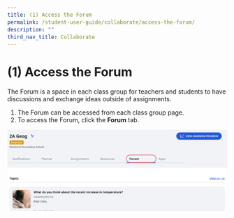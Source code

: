 ```yaml
---
title: (1) Access the Forum
permalink: /student-user-guide/collaborate/access-the-forum/
description: ""
third_nav_title: Collaborate
---
```

<h1 id="-1-access-the-forum">(1) Access the Forum</h1>
<p>The Forum is a space in each class group for teachers and students to have discussions and exchange ideas outside of assignments.</p>
<ol>
<li>The Forum can be accessed from each class group page. </li>
<li>To access the Forum, click the <strong>Forum</strong> tab.</li>
</ol>
<img src="/images/1Student/CO-AccessForum1.png">